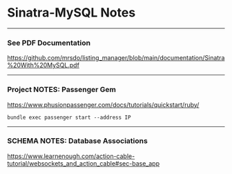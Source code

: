 # Sinatra-MySQL Notes

*****
### See PDF Documentation
https://github.com/mrsdo/listing_manager/blob/main/documentation/Sinatra%20With%20MySQL.pdf

*****
### Project NOTES: Passenger Gem
https://www.phusionpassenger.com/docs/tutorials/quickstart/ruby/

`bundle exec passenger start --address IP`

*****
### SCHEMA NOTES: Database Associations
https://www.learnenough.com/action-cable-tutorial/websockets_and_action_cable#sec-base_app